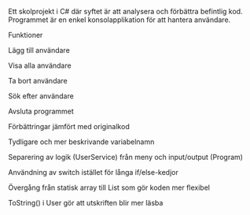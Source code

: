 Ett skolprojekt i C# där syftet är att analysera och förbättra befintlig kod.
Programmet är en enkel konsolapplikation för att hantera användare.

Funktioner

Lägg till användare

Visa alla användare

Ta bort användare

Sök efter användare

Avsluta programmet

Förbättringar jämfört med originalkod

Tydligare och mer beskrivande variabelnamn

Separering av logik (UserService) från meny och input/output (Program)

Användning av switch istället för långa if/else-kedjor

Övergång från statisk array till List<User> som gör koden mer flexibel

ToString() i User gör att utskriften blir mer läsba
